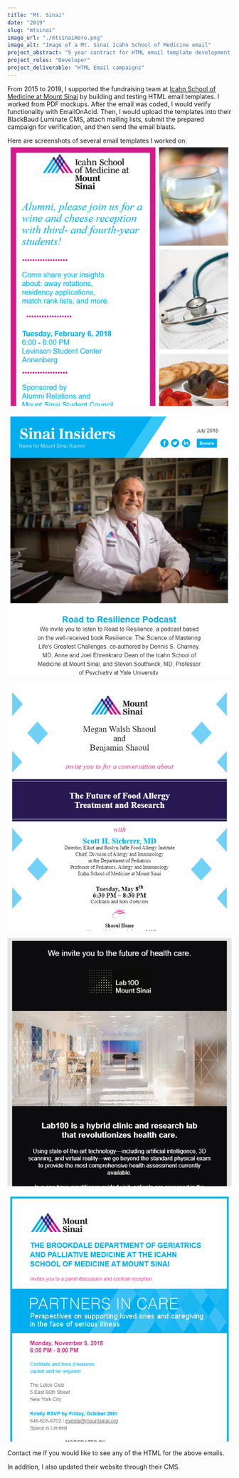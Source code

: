 ```yaml
---
title: "Mt. Sinai"
date: "2019"
slug: "mtsinai"
image_url: "./mtsinaiHero.png"
image_alt: "Image of a Mt. Sinai Icahn School of Medicine email"
project_abstract: "5 year contract for HTML email template development, testing, and dispatching"
project_roles: "Developer"
project_deliverable: "HTML Email campaigns"
---
```

From 2015 to 2019, I supported the fundraising team at [Icahn School of Medicine at Mount Sinai](https://giving.mountsinai.org/site/SPageServer) by building and testing HTML email templates. I worked from PDF mockups. After the email was coded, I would verify functionality with EmailOnAcid. Then, I would upload the templates into their BlackBaud Luminate CMS, attach mailing lists, submit the prepared campaign for verification, and then send the email blasts.

Here are screenshots of several email templates I worked on:
![Alumni Party](../assets/mtsinai/alumniparty.png)

![Insiders](../assets/mtsinai/InsidersJuly2018.html.png)

![Jaffe Institute](../assets/mtsinai/jaffe.png)

![Lab 100](../assets/mtsinai/lab100.png)

![Partners in Care](../assets/mtsinai/partnersincare.png)

Contact me if you would like to see any of the HTML for the above emails.

In addition, I also updated their website through their CMS.
